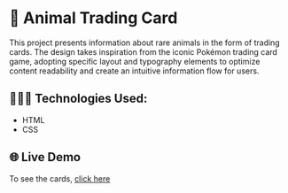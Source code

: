 <!--Level 1-->
# 🐙 Animal Trading Card
 This project presents information about rare animals in the form of trading cards. 
 The design takes inspiration from the iconic Pokémon trading card game, adopting specific layout and typography elements to optimize content readability and create an intuitive information flow for users.

  <!--Level 2-->
 ## 👩🏾‍💻 Technologies Used:
 * HTML
 * CSS

<!--Level 3-->
## 🌐 Live Demo
To see the cards, [click here](https://takeciabright.github.io/Animal-Trading-Card/)

